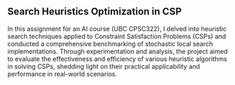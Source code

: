 ## Search Heuristics Optimization in CSP

In this assignment for an AI course (UBC CPSC322), I delved into heuristic search techniques applied to Constraint Satisfaction Problems (CSPs) and conducted a comprehensive benchmarking of stochastic local search implementations. Through experimentation and analysis, the project aimed to evaluate the effectiveness and efficiency of various heuristic algorithms in solving CSPs, shedding light on their practical applicability and performance in real-world scenarios.